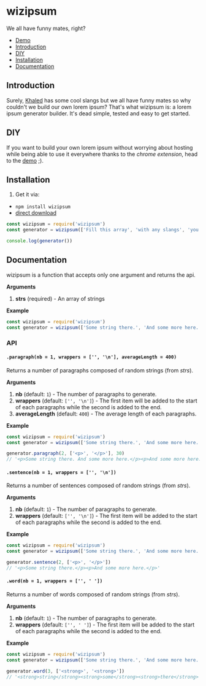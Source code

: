 # wizipsum

We all have funny mates, right?

* [Demo](https://wizbii.github.io/wizipsum)
* [Introduction](https://github.com/wizbii/wizipsum#introduction)
* [DIY](https://github.com/wizbii/wizipsum#diy)
* [Installation](https://github.com/wizbii/wizipsum#installation)
* [Documentation](https://github.com/wizbii/wizipsum#documentation)

## Introduction

Surely, [Khaled](http://khaledipsum.com/) has some cool slangs but we all have funny mates so why couldn't we build our own lorem ipsum?
That's what wizipsum is: a lorem ipsum generator builder.
It's dead simple, tested and easy to get started.

## DIY

If you want to build your own lorem ipsum without worrying about hosting while being able to use it everywhere thanks to the *chrome extension*, head to the [demo](https://wizbii.github.io/wizipsum) ;).

## Installation

1. Get it via:
  * `npm install wizipsum`
  * [direct download](https://raw.githubusercontent.com/wizbii/wizipsum/master/dist/wizipsum.js)

```javascript
const wizipsum = require('wizipsum')
const generator = wizipsum(['Fill this array', 'with any slangs', 'you want'])

console.log(generator())
```

## Documentation

wizipsum is a function that accepts only one argument and returns the api.

**Arguments**

1. **strs** (required) - An array of strings

**Example**

```javascript
const wizipsum = require('wizipsum')
const generator = wizipsum(['Some string there.', 'And some more here.'])
```

### API

#### `.paragraph(nb = 1, wrappers = ['', '\n'], averageLength = 400)`

Returns a number of paragraphs composed of random strings (from *strs*).

**Arguments**

1. **nb** (default: `1`) - The number of paragraphs to generate.
2. **wrappers** (default: `['', '\n']`) - The first item will be added to the start of each paragraphs while the second is added to the end.
3. **averageLength** (default: `400`) - The average length of each paragraphs.

**Example**

```javascript
const wizipsum = require('wizipsum')
const generator = wizipsum(['Some string there.', 'And some more here.'])

generator.paragraph(2, ['<p>', '</p>'], 30)
// '<p>Some string there. And some more here.</p><p>And some more here. And some more here.</p>'
```

#### `.sentence(nb = 1, wrappers = ['', '\n'])`

Returns a number of sentences composed of random strings (from *strs*).

**Arguments**

1. **nb** (default: `1`) - The number of paragraphs to generate.
2. **wrappers** (default: `['', '\n']`) - The first item will be added to the start of each paragraphs while the second is added to the end.

**Example**

```javascript
const wizipsum = require('wizipsum')
const generator = wizipsum(['Some string there.', 'And some more here.'])

generator.sentence(2, ['<p>', '</p>'])
// '<p>Some string there.</p><p>And some more here.</p>'
```

#### `.word(nb = 1, wrappers = ['', ' '])`

Returns a number of words composed of random strings (from *strs*).

**Arguments**

1. **nb** (default: `1`) - The number of paragraphs to generate.
2. **wrappers** (default: `['', ' ']`) - The first item will be added to the start of each paragraphs while the second is added to the end.

**Example**

```javascript
const wizipsum = require('wizipsum')
const generator = wizipsum(['Some string there.', 'And some more here.'])

generator.word(3, ['<strong>', '<strong>'])
// '<strong>string</strong><strong>some</strong><strong>there</strong>'
```
